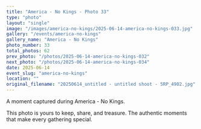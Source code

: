 ```yaml
---
title: "America - No Kings - Photo 33"
type: "photo"
layout: "single"
image: "/images/america-no-kings/2025-06-14-america-no-kings-033.jpg"
gallery: "/events/america-no-kings"
gallery_name: "America - No Kings"
photo_number: 33
total_photos: 62
prev_photo: "/photos/2025-06-14-america-no-kings-032"
next_photo: "/photos/2025-06-14-america-no-kings-034"
date: 2025-06-14
event_slug: "america-no-kings"
location: ""
original_filename: "20250614_untitled - untitled shoot - 5RP_4902.jpg"
---
```


A moment captured during America - No Kings.

This photo is yours to keep, share, and treasure. The authentic moments that make every gathering special.